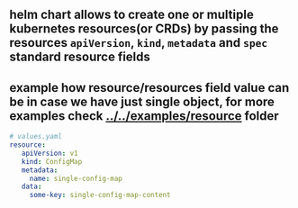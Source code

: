 ## helm chart allows to create one or multiple kubernetes resources(or CRDs) by passing the resources `apiVersion`, `kind`, `metadata` and `spec` standard resource fields

##  example how resource/resources field value can be in case we have just single object, for more examples check [../../examples/resource](../../examples/resource) folder
```yaml
# values.yaml
resource:
   apiVersion: v1
   kind: ConfigMap
   metadata:
     name: single-config-map
   data:
     some-key: single-config-map-content
```